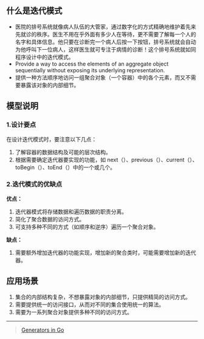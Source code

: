 ## 什么是迭代模式

- 医院的排号系统就像病人队伍的大管家，通过数字化的方式精确地维护着先来先就诊的秩序。医生不用在乎外面有多少人在等待，更不需要了解每一个人的名字和具体信息。他只要在诊断完一个病人后按一下按钮，排号系统就会自动为他呼叫下一位病人，这样医生就可专注于病情的诊断！这个排号系统就如同程序设计中的迭代模式。
- Provide a way to access the elements of an aggregate object sequentially without exposing its underlying representation.
- 提供一种方法顺序地访问一组聚合对象（一个容器）中的各个元素，而又不需要暴露该对象的内部细节。

## 模型说明

### 1.设计要点

在设计迭代模式时，要注意以下几点：

1. 了解容器的数据结构及可能的层次结构。
2. 根据需要确定迭代器要实现的功能，如 next（）、previous（）、current（）、toBegin（）、toEnd（）中的一个或几个。

### 2.迭代模式的优缺点

**优点：**

1. 迭代器模式将存储数据和遍历数据的职责分离。
2. 简化了聚合数据的访问方式。
3. 可支持多种不同的方式（如顺序和逆序）遍历一个聚合对象。

**缺点：**

1. 需要额外增加迭代器的功能实现，增加新的聚合类时，可能需要增加新的迭代器。

## 应用场景

1. 集合的内部结构复杂，不想暴露对象的内部细节，只提供精简的访问方式。
2. 需要提供统一的访问接口，从而对不同的集合使用统一的算法。
3. 需要为一系列聚合对象提供多种不同的访问方式。

---
> [Generators in Go](https://blog.haardiek.org/generators-in-go)
